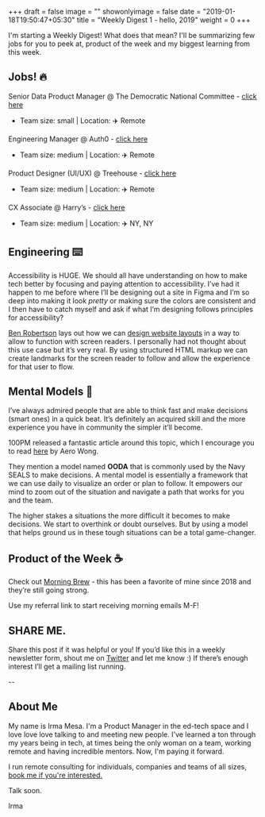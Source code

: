 +++
draft = false
image = ""
showonlyimage = false
date = "2019-01-18T19:50:47+05:30"
title = "Weekly Digest 1 - hello, 2019"
weight = 0
+++

I'm starting a Weekly Digest! What does that mean? I'll be summarizing few jobs for you to peek at, product of the week and my biggest learning from this week.

<!--more-->

## Jobs! 🔥

Senior Data Product Manager @ The Democratic National Committee - [click here](https://jobs.lever.co/dnc/2bcc838f-b5fd-4733-9215-1c3aebdb0f57)

- Team size: small | Location: ✈️ Remote

Engineering Manager @ Auth0 - [click here](https://jobs.lever.co/auth0/863ee3a5-5b1a-4385-afb4-463464217729)

- Team size: medium | Location: ✈️ Remote

Product Designer (UI/UX) @ Treehouse - [click here](https://teamtreehouse.com/jobs/at-treehouse-d882dc89-32e7-4c7d-9527-bf6a50f153a8)

- Team size: medium | Location: ✈️ Remote

CX Associate @ Harry’s - [click here](https://boards.greenhouse.io/harrys/jobs/1493830)

- Team size: medium | Location: ✈️ NY, NY

## Engineering ⌨️

Accessibility is HUGE. We should all have understanding on how to make tech better by focusing and paying attention to accessibility. I’ve had it happen to me before where I’ll be designing out a site in Figma and I’m so deep into making it look _pretty_ or making sure the colors are consistent and I then have to catch myself and ask if what I’m designing follows principles for accessibility?

[Ben Robertson](https://benrobertson.io/) lays out how we can [design website layouts](https://medium.freecodecamp.org/how-to-design-website-layouts-for-screen-readers-347b7b06e9cc) in a way to allow to function with screen readers. I personally had not thought about this use case but it’s very real. By using structured HTML markup we can create landmarks for the screen reader to follow and allow the experience for that user to flow.

## Mental Models 🧠

I’ve always admired people that are able to think fast and make decisions (smart ones) in a quick beat. It’s definitely an acquired skill and the more experience you have in community the simpler it’ll become.

100PM released a fantastic article around this topic, which I encourage you to read [here](https://www.100productmanagers.com/articles/three-mental-models-for-product-managers) by Aero Wong.

They mention a model named **OODA** that is commonly used by the Navy SEALS to make decisions. A mental model is essentially a framework that we can use daily to visualize an order or plan to follow. It empowers our mind to zoom out of the situation and navigate a path that works for you and the team.

The higher stakes a situations the more difficult it becomes to make decisions. We start to overthink or doubt ourselves. But by using a model that helps ground us in these tough situations can be a total game-changer.

## Product of the Week ☕

Check out [Morning Brew](https://morningbrew.cmail19.com/t/j-l-xpdull-jiuriulijl-dl/) - this has been a favorite of mine since 2018 and they’re still going strong.

Use my referral link to start receiving morning emails M-F!

## SHARE ME.

Share this post if it was helpful or you! If you’d like this in a weekly newsletter form, shout me on [Twitter](https://twitter.com/_justirma) and let me know :) If there’s enough interest I’ll get a mailing list running.

--

## About Me

My name is Irma Mesa. I'm a Product Manager in the ed-tech space and I love love love talking to and meeting new people. I've learned a ton through my years being in tech, at times being the only woman on a team, working remote and having incredible mentors. Now, I'm paying it forward.

I run remote consulting for individuals, companies and teams of all sizes, [book me if you're interested.](/workwithme/)

Talk soon.

Irma
